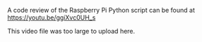 A code review of the Raspberry Pi Python script can be found at https://youtu.be/ggiXvc0UH_s

This video file was too large to upload here.
